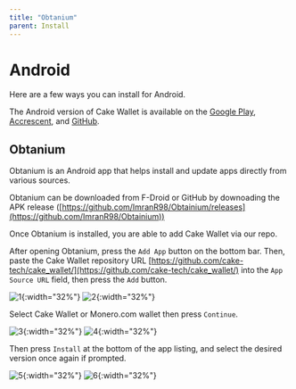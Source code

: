 ```yaml
---
title: "Obtanium"
parent: Install
---
```


# Android

Here are a few ways you can install for Android.

The Android version of Cake Wallet is available on the [Google Play](https://play.google.com/store/apps/details?id=com.cakewallet.cake_wallet&referrer=utm_source%3Dguides.cakewallet.com%26utm_medium%3Dwebsite), [Accrescent](https://accrescent.app/app/com.cakewallet.cake_wallet), and [GitHub](https://github.com/cake-tech/cake_wallet/).

## Obtanium

Obtanium is an Android app that helps install and update apps directly from various sources.

Obtanium can be downloaded from F-Droid or GitHub by downoading the APK release ([https://github.com/ImranR98/Obtainium/releases](https://github.com/ImranR98/Obtainium))

Once Obtanium is installed, you are able to add Cake Wallet via our repo.

After opening Obtanium, press the `Add App` button on the bottom bar. Then, paste the Cake Wallet repository URL [https://github.com/cake-tech/cake_wallet/](https://github.com/cake-tech/cake_wallet/) into the `App Source URL` field, then press the `Add` button.

![1](./obtanium-1.png){:width="32%"}
![2](./obtanium-2.png){:width="32%"}

Select Cake Wallet or Monero.com wallet then press `Continue`.

![3](./obtanium-3.png){:width="32%"}
![4](./obtanium-4.png){:width="32%"}

Then press `Install` at the bottom of the app listing, and select the desired version once again if prompted.

![5](./obtanium-5.png){:width="32%"}
![6](./obtanium-6.png){:width="32%"}